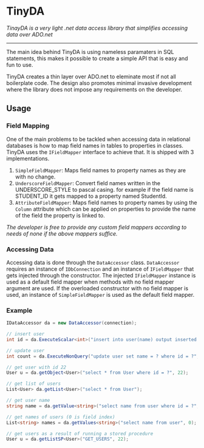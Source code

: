 # TinyDA
*TinayDA is a very light .net data access library that simplifies accessing data over ADO.net*
***
The main idea behind TinyDA is using nameless paramaters in SQL statements, this makes it possible to create a simple API that is easy and fun to use.

TinyDA creates a thin layer over ADO.net to eleminate most if not all boilerplate code. The design also promotes minimal invasive development where the library does not impose any requirements on the developer.
## Usage

### Field Mapping
One of the main problems to be tackled when accessing data in relational databases is how to map field names in tables to properties in classes. TinyDA uses the `IFieldMapper` interface to achieve that. It is shipped with 3 implementations.

1. `SimpleFieldMapper`: Maps field names to property names as they are with no change.
2. `UnderscoreFieldMapper`: Convert field names written in the UNDERSCORE_STYLE to pascal casing. for example if the field name is STUDENT_ID it gets mapped to a property named StudentId.
3. `AttributeFieldMapper`: Maps field names to property names by using the `Column` attribute which can be applied on properties to provide the name of the field the property is linked to.

*The developer is free to provide any custom field mappers according to needs of none if the above mappers suffice.*

### Accessing Data
Accessing data is done through the `DataAccessor` class. `DataAccessor` requires an instance of `IDbConnection` and an instance of `IFieldMapper` that gets injected through the constructor. The injected `IFieldMapper` instance is used as a default field mapper when methods with no field mapper argument are used. If the overloaded constructor with no field mapper is used, an instance of `SimpleFieldMapper` is used as the default field mapper.

### Example
``` CS
IDataAccessor da = new DataAccessor(connection);

// insert user
int id = da.ExecuteScalar<int>("insert into user(name) output inserted.id values (?)", "Jack");

// update user
int count = da.ExecuteNonQuery("update user set name = ? where id = ?", "John", 22);

// get user with id 22
User u = da.getObject<User>("select * from User where id = ?", 22);

// get list of users
List<User> da.getList<User>("select * from User");

// get user name
string name = da.getValue<string>("select name from user where id = ?", 0, 22);

// get names of users (0 is field index)
List<string> names = da.getValues<string>("select name from user", 0);

// get users as a result of running a stored procedure
User u = da.getListSP<User>("GET_USERS", 22);



```
